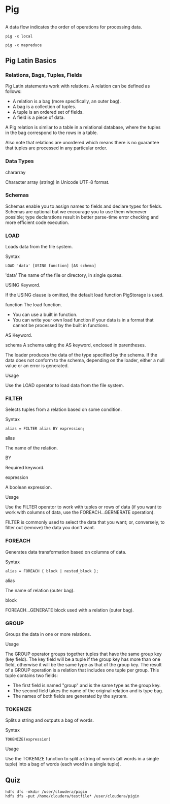 # Pig

##
A data flow indicates the order of operations for processing data.

```
pig -x local
```

```
pig -x mapreduce
```

## Pig Latin Basics

### Relations, Bags, Tuples, Fields
Pig Latin statements work with relations. A relation can be defined as follows:
- A relation is a bag (more specifically, an outer bag).
- A bag is a collection of tuples.
- A tuple is an ordered set of fields.
- A field is a piece of data.

A Pig relation is similar to a table in a relational database, where the tuples in the bag correspond to the rows in a table.

Also note that relations are unordered which means there is no guarantee that tuples are processed in any particular order.

### Data Types
chararray

Character array (string) in Unicode UTF-8 format.

### Schemas
Schemas enable you to assign names to fields and declare types for fields. Schemas are optional but we encourage you to use them whenever possible; type declarations result in better parse-time error checking and more efficient code execution.

### LOAD
Loads data from the file system.

Syntax
```
LOAD 'data' [USING function] [AS schema]
```

'data' The name of the file or directory, in single quotes.

USING Keyword.

If the USING clause is omitted, the default load function PigStorage is used.

function The load function.
- You can use a built in function.
- You can write your own load function if your data is in a format that cannot be processed by the built in functions.

AS Keyword.

schema A schema using the AS keyword, enclosed in parentheses.

The loader produces the data of the type specified by the schema. If the data does not conform to the schema, depending on the loader, either a null value or an error is generated.

Usage

Use the LOAD operator to load data from the file system.

### FILTER
Selects tuples from a relation based on some condition.

Syntax
```
alias = FILTER alias BY expression;
```

alias

The name of the relation.

BY

Required keyword.

expression

A boolean expression.

Usage

Use the FILTER operator to work with tuples or rows of data (if you want to work with columns of data, use the FOREACH...GERNERATE operation).

FILTER is commonly used to select the data that you want; or, conversely, to filter out (remove) the data you don't want.

### FOREACH
Generates data transformation based on columns of data.

Syntax
```
alias = FOREACH { block | nested_block };
```

alias

The name of relation (outer bag).

block

FOREACH...GENERATE block used with a relation (outer bag).

### GROUP
Groups the data in one or more relations.

Usage

The GROUP operator groups together tuples that have the same group key (key field). The key field will be a tuple if the group key has more than one field, otherwise it will be the same type as that of the group key. The result of a GROUP operation is a relation that includes one tuple per group. This tuple contains two fields:
- The first field is named "group" and is the same type as the group key.
- The second field takes the name of the original relation and is type bag.
- The names of both fields are generated by the system.

### TOKENIZE
Splits a string and outputs a bag of words.

Syntax
```
TOKENIZE(expression)
```

Usage

Use the TOKENIZE function to split a string of words (all words in a single tuple) into a bag of words (each word in a single tuple).

## Quiz
```
hdfs dfs -mkdir /user/cloudera/pigin
hdfs dfs -put /home/cloudera/testfile* /user/cloudera/pigin
```
